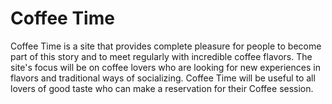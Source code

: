 # Coffee Time
Coffee Time is a site that provides complete pleasure for people to become part of this story and to meet regularly with incredible coffee flavors. The site's focus will be on coffee lovers who are looking for new experiences in flavors and traditional ways of socializing. Coffee Time will be useful to all lovers of good taste who can make a reservation for their Coffee session.
